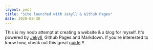 ```yaml
---
layout: post
title: "Site launched with Jekyll & Github Pages"
date: 2020-08-30
---
```


This is my noob attempt at creating a website & a blog for myself.
It's powered by [Jekyll](http://jekyllrb.com), Github Pages and Markdown. 
If you're interested to know how, check out this great [guide](http://jmcglone.com/guides/github-pages/) !!